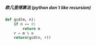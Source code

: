 ##### 欧几里得算法 (python don`t like recursion)

```python
def gcd(m, n):
    if n == 0:
        return m
    r = m % n
    return(gcd(n, r))
```


